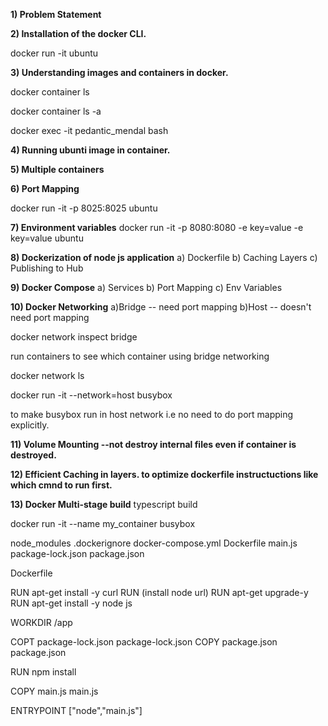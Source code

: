 **1) Problem Statement**

**2) Installation of the docker CLI.**

docker run -it ubuntu

**3) Understanding images and containers in docker.**

docker container ls

docker container ls -a

docker exec -it pedantic_mendal bash

**4) Running ubunti image in container.**

**5) Multiple containers**

**6) Port Mapping**

docker run -it -p 8025:8025 ubuntu

**7) Environment variables**
docker run -it -p 8080:8080 -e key=value -e key=value ubuntu

**8) Dockerization of  node js application**
a) Dockerfile
b) Caching Layers
c) Publishing to Hub

**9) Docker Compose**
a) Services
b) Port Mapping
c) Env Variables


**10) Docker Networking**
a)Bridge -- need port mapping
b)Host   -- doesn't need port mapping

docker network inspect bridge

run containers to see which container using bridge networking

docker network ls

docker run -it --network=host busybox

to make busybox run in host network i.e no need to do port mapping explicitly.

**11) Volume Mounting --not destroy internal files even if container is destroyed.**

**12) Efficient Caching in layers. to optimize dockerfile instructuctions like which cmnd to run first.**


**13) Docker Multi-stage build**
 typescript build

 docker run -it --name my_container busybox




 node_modules
 .dockerignore
 docker-compose.yml
 Dockerfile
 main.js
 package-lock.json
 package.json


 Dockerfile

 RUN apt-get install -y curl
 RUN (install node url)
RUN apt-get upgrade-y
RUN apt-get install -y node js

WORKDIR /app

COPT package-lock.json package-lock.json
COPY package.json package.json

RUN npm install 

COPY main.js main.js

ENTRYPOINT ["node","main.js"]

